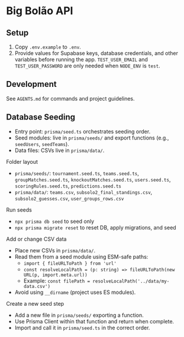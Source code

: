 # Big Bolão API

## Setup

1. Copy `.env.example` to `.env`.
2. Provide values for Supabase keys, database credentials, and other variables before running the app. `TEST_USER_EMAIL` and `TEST_USER_PASSWORD` are only needed when `NODE_ENV` is `test`.

## Development

See `AGENTS.md` for commands and project guidelines.

## Database Seeding

- Entry point: `prisma/seed.ts` orchestrates seeding order.
- Seed modules: live in `prisma/seeds/` and export functions (e.g., `seedUsers`, `seedTeams`).
- Data files: CSVs live in `prisma/data/`.

Folder layout
- `prisma/seeds/`: `tournament.seed.ts`, `teams.seed.ts`, `groupMatches.seed.ts`, `knockoutMatches.seed.ts`, `users.seed.ts`, `scoringRules.seed.ts`, `predictions.seed.ts`
- `prisma/data/`: `teams.csv`, `subsolo2_final_standings.csv`, `subsolo2_guesses.csv`, `user_groups_rows.csv`

Run seeds
- `npx prisma db seed` to seed only
- `npx prisma migrate reset` to reset DB, apply migrations, and seed

Add or change CSV data
- Place new CSVs in `prisma/data/`.
- Read them from a seed module using ESM-safe paths:
  - `import { fileURLToPath } from 'url'`
  - `const resolveLocalPath = (p: string) => fileURLToPath(new URL(p, import.meta.url))`
  - Example: `const filePath = resolveLocalPath('../data/my-data.csv')`
- Avoid using `__dirname` (project uses ES modules).

Create a new seed step
- Add a new file in `prisma/seeds/` exporting a function.
- Use Prisma Client within that function and return when complete.
- Import and call it in `prisma/seed.ts` in the correct order.
